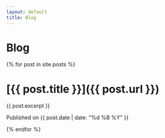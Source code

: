 ```yaml
---
layout: default
title: Blog
---
```


# Blog

{% for post in site.posts %}
  # [{{ post.title }}]({{ post.url }})
  
  {{ post.excerpt }}
  
  Published on {{ post.date | date: "%d %B %Y" }}
  
{% endfor %}
